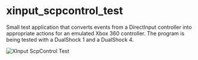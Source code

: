 # xinput_scpcontrol_test

Small test application that converts events from a DirectInput
controller into appropriate actions for an emulated Xbox 360 controller.
The program is being tested with a DualShock 1 and a DualShock 4.

![XInput ScpControl Test](https://bytebucket.org/Ryochan7/xinput_scpcontrol_test/raw/master/xinput_scpcontrol_test_20161126.png "XInput ScpControl Test")

